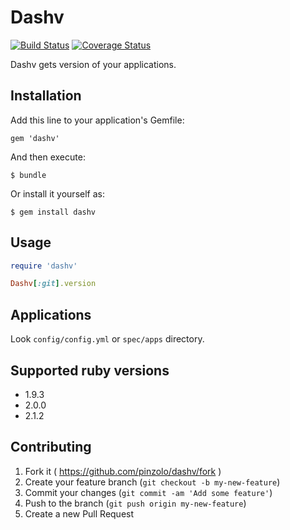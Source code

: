 # Dashv

[![Build Status](https://secure.travis-ci.org/pinzolo/dashv.png)](http://travis-ci.org/pinzolo/dashv)
[![Coverage Status](https://coveralls.io/repos/pinzolo/dashv/badge.png)](https://coveralls.io/r/pinzolo/dashv)

Dashv gets version of your applications.

## Installation

Add this line to your application's Gemfile:

    gem 'dashv'

And then execute:

    $ bundle

Or install it yourself as:

    $ gem install dashv

## Usage

```ruby
require 'dashv'

Dashv[:git].version
```

## Applications

Look `config/config.yml` or `spec/apps` directory.

## Supported ruby versions

* 1.9.3
* 2.0.0
* 2.1.2

## Contributing

1. Fork it ( https://github.com/pinzolo/dashv/fork )
2. Create your feature branch (`git checkout -b my-new-feature`)
3. Commit your changes (`git commit -am 'Add some feature'`)
4. Push to the branch (`git push origin my-new-feature`)
5. Create a new Pull Request
